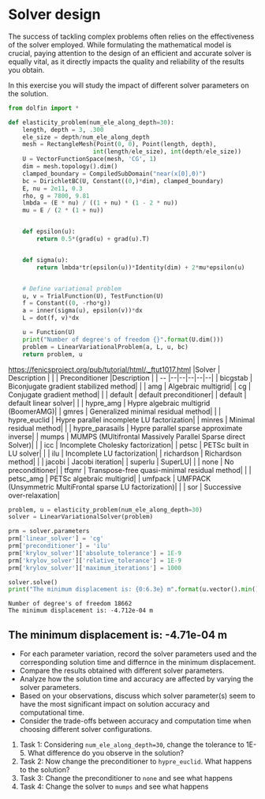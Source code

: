# Solver design

The success of tackling complex problems often relies on the effectiveness of the solver employed. While formulating the mathematical model is crucial, paying attention to the design of an efficient and accurate solver is equally vital, as it directly impacts the quality and reliability of the results you obtain.

In this exercise you will study the impact of different solver parameters on the solution.


```python
from dolfin import *

def elasticity_problem(num_ele_along_depth=30):
    length, depth = 3, .300
    ele_size = depth/num_ele_along_depth
    mesh = RectangleMesh(Point(0, 0), Point(length, depth),
                        int(length/ele_size), int(depth/ele_size))
    U = VectorFunctionSpace(mesh, 'CG', 1)
    dim = mesh.topology().dim()
    clamped_boundary = CompiledSubDomain("near(x[0],0)")
    bc = DirichletBC(U, Constant((0,)*dim), clamped_boundary)
    E, nu = 2e11, 0.3
    rho, g = 7800, 9.81
    lmbda = (E * nu) / ((1 + nu) * (1 - 2 * nu))
    mu = E / (2 * (1 + nu))


    def epsilon(u):
        return 0.5*(grad(u) + grad(u).T)


    def sigma(u):
        return lmbda*tr(epsilon(u))*Identity(dim) + 2*mu*epsilon(u)


    # Define variational problem
    u, v = TrialFunction(U), TestFunction(U)
    f = Constant((0, -rho*g))
    a = inner(sigma(u), epsilon(v))*dx
    L = dot(f, v)*dx

    u = Function(U)
    print("Number of degree's of freedom {}".format(U.dim()))
    problem = LinearVariationalProblem(a, L, u, bc)
    return problem, u
```

https://fenicsproject.org/pub/tutorial/html/._ftut1017.html
|Solver | Description | | | Preconditioner    |Description   |
| -- |--|--|--|--|--|
| bicgstab       |  Biconjugate gradient stabilized method| | | amg              |  Algebraic multigrid|
| cg             |  Conjugate gradient method| | | default          |  default preconditioner|
| default        |  default linear solver| | | hypre_amg        |  Hypre algebraic multigrid (BoomerAMG)|
| gmres          |  Generalized minimal residual method| | | hypre_euclid     |  Hypre parallel incomplete LU factorization|
| minres         |  Minimal residual method| | | hypre_parasails  |  Hypre parallel sparse approximate inverse|
| mumps          |  MUMPS (MUltifrontal Massively Parallel Sparse direct Solver)| | | icc              |  Incomplete Cholesky factorization|
| petsc          |  PETSc built in LU solver| | | ilu              |  Incomplete LU factorization|
| richardson     |  Richardson method| | | jacobi           |  Jacobi iteration|
| superlu        |  SuperLU| | | none             |  No preconditioner|
| tfqmr          |  Transpose-free quasi-minimal residual method| | | petsc_amg        |  PETSc algebraic multigrid|
| umfpack        |  UMFPACK (Unsymmetric MultiFrontal sparse LU factorization)| | | sor              |  Successive over-relaxation|




```python
problem, u = elasticity_problem(num_ele_along_depth=30)
solver = LinearVariationalSolver(problem)

prm = solver.parameters
prm['linear_solver'] = 'cg'
prm['preconditioner'] = 'ilu'
prm['krylov_solver']['absolute_tolerance'] = 1E-9
prm['krylov_solver']['relative_tolerance'] = 1E-9
prm['krylov_solver']['maximum_iterations'] = 1000

solver.solve()
print("The minimum displacement is: {0:6.3e} m".format(u.vector().min()))
```

    Number of degree's of freedom 18662
    The minimum displacement is: -4.712e-04 m


## The minimum displacement is: -4.71e-04 m
- For each parameter variation, record the solver parameters used and the corresponding solution time and differnce in the minimum displacement.
- Compare the results obtained with different solver parameters.
- Analyze how the solution time and accuracy are affected by varying the solver parameters.
- Based on your observations, discuss which solver parameter(s) seem to have the most significant impact on solution accuracy and computational time.
- Consider the trade-offs between accuracy and computation time when choosing different solver configurations.

1. Task 1: Considering `num_ele_along_depth=30`, change the tolerance to 1E-5. What difference do you observe in the solution?
2. Task 2: Now change the preconditioner to `hypre_euclid`. What happens to the solution?
3. Task 3: Change the preconditioner to `none` and see what happens
4. Task 4: Change the solver to `mumps` and see what happens


